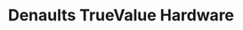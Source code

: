 ---
title: "Denaults TrueValue Hardware"
url: /san-clemente/denaults-truevalue-hardware/
shop: hardware
---